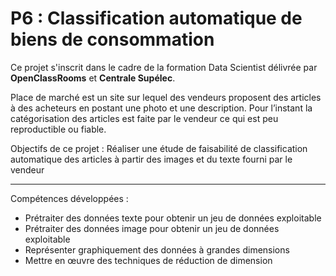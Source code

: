 # P6 : Classification automatique de biens de consommation
Ce projet s'inscrit dans le cadre de la formation Data Scientist délivrée par **OpenClassRooms** et **Centrale Supélec**.

Place de marché est un site sur lequel des vendeurs proposent des articles à des acheteurs en postant une photo et une description. 
Pour l’instant la catégorisation des articles est faite par le vendeur ce qui est peu reproductible ou fiable.

Objectifs de ce projet :
Réaliser une étude de faisabilité de classification automatique des articles à partir des images et du texte fourni par le vendeur

______________________________
Compétences développées :
- Prétraiter des données texte pour obtenir un jeu de données exploitable
- Prétraiter des données image pour obtenir un jeu de données exploitable
- Représenter graphiquement des données à grandes dimensions
- Mettre en œuvre des techniques de réduction de dimension

